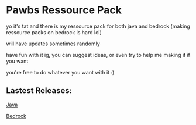 # Pawbs Ressource Pack

yo it's tat and there is my ressource pack for both java and bedrock (making ressource packs on bedrock is hard lol)

will have updates sometimes randomly

have fun with it ig, you can suggest ideas, or even try to help me making it if you want

you're free to do whatever you want with it :)

## Lastest Releases:

[Java](https://github.com/tat2feuille/pawbs-mc/files/12643210/Java.zip)

[Bedrock](https://github.com/tat2feuille/pawbs-mc/files/12643213/Bedrock.zip)
